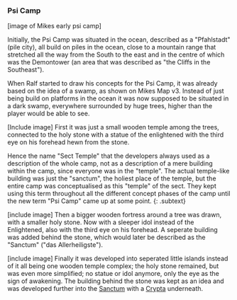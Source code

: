 
### Psi Camp 

[image of Mikes early psi camp]

Initially, the Psi Camp was situated in the ocean, described as a "Pfahlstadt" (pile city), all build on piles in the ocean, close to a mountain range that stretched all the way from the South to the east and in the centre of which was the Demontower (an area that was described as "the Cliffs in the Southeast"). 

When Ralf started to draw his concepts for the Psi Camp, it was already based on the idea of a swamp, as shown on Mikes Map v3. Instead of just being build on platforms in the ocean it was now supposed to be situated in a dark swamp, everywhere surrounded by huge trees, higher than the player would be able to see. 

[Include image]
First it was just a small wooden temple among the trees, connected to the holy stone with a statue of the enlightened with the third eye on his forehead hewn from the stone. 

Hence the name "Sect Temple" that the developers always used as a description of the whole camp, not as a description of a mere building within the camp, since everyone was in the "temple". The actual temple-like building was just the "sanctum", the holiest place of the temple, but the entire camp was conceptualised as this "temple" of the sect. They kept using this term throughout all the different concept phases of the camp until the new term "Psi Camp" came up at some point. 
{: .subtext}

[include image]
Then a bigger wooden fortress around a tree was drawn, with a smaller holy stone. Now with a sleeper idol instead of the Enlightened, also with the third eye on his forehead. A seperate building was added behind the stone, which would later be described as the "Sanctum" ("das Allerheiligste"). 

[include image]
Finally it was developed into seperated little islands instead of it all being one wooden temple complex; the holy stone remained, but was even more simplified; no statue or idol anymore, only the eye as the sign of awakening. The building behind the stone was kept as an idea and was developed further into the [Sanctum]() with a [Crypta]() underneath. 


<style>
    main {
        background: url("/_img/bg/world2.jpg");
        background-position: top right;
        background-size: 75%;
        background-repeat: no-repeat;
        width: 100%;
    }
</style>